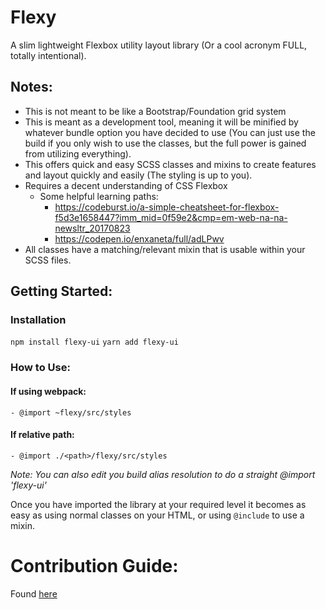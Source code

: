 # Flexy
A slim lightweight Flexbox utility layout library (Or a cool acronym FULL, totally intentional).

## Notes:
- This is not meant to be like a Bootstrap/Foundation grid system
- This is meant as a development tool, meaning it will be minified by whatever bundle option you have decided to use (You can just use the build if you only wish to use the classes, but the full power is gained from utilizing everything).
- This offers quick and easy SCSS classes and mixins to create features and layout quickly and easily (The styling is up to you).
- Requires a decent understanding of CSS Flexbox
    - Some helpful learning paths:
        - https://codeburst.io/a-simple-cheatsheet-for-flexbox-f5d3e1658447?imm_mid=0f59e2&cmp=em-web-na-na-newsltr_20170823
        - https://codepen.io/enxaneta/full/adLPwv
- All classes have a matching/relevant mixin that is usable within your SCSS files.

## Getting Started:

### Installation
`npm install flexy-ui`
`yarn add flexy-ui`

### How to Use:
#### If using webpack:
    - @import ~flexy/src/styles
#### If relative path:
    - @import ./<path>/flexy/src/styles
*Note: You can also edit you build alias resolution to do a straight @import 'flexy-ui'*

Once you have imported the library at your required level it becomes as easy as using normal classes on your HTML,
or using `@include` to use a mixin.

# Contribution Guide:
Found [here](https://github.com/factordog/flexy/blob/master/.github/contribution.md)